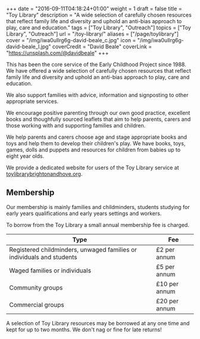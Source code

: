 +++
date = "2016-09-11T04:18:24+01:00"
weight = 1
draft = false
title = "Toy Library"
description = "A wide selection of carefully chosen resources that reflect family life and diversity and uphold an anti-bias approach to play, care and education."
tags = ["Toy Library", "Outreach"]
topics = ["Toy Library", "Outreach"]
url = "/toy-library/" 
aliases = ["/page/toylibrary"]
cover = "/img/iwa0ullrg6g-david-beale_c.jpg"
icon = "/img/iwa0ullrg6g-david-beale_l.jpg"
coverCredit = "David Beale"
coverLink = "https://unsplash.com/@davidbeale"
+++

This has been the core service of the Early Childhood Project since 1988. We have offered a wide selection of carefully chosen resources that reflect family life and diversity and uphold an anti-bias approach to play, care and education.

We also support families with advice, information and signposting to other appropriate services.

We encourage positive parenting through our own good practice, excellent books and thoughfully sourced leaflets that aim to help parents, carers and those working with and supporting families and children.

We help parents and carers choose age and stage appropriate books and toys and help them to develop their children's play. We have books, toys, games, dolls and puppets and resources for children from babies up to eight year olds.

We provide a dedicated website for users of the Toy Library service at [toylibrarybrightonandhove.org](https://toylibrarybrightonandhove.org).

## Membership

Our membership is mainly families and childminders, students studying for early years qualifications and early years settings and workers.

To borrow from the Toy Library a small annual membership fee is charged.

Type | Fee
---- | ---- |
Registered childminders, unwaged families or individuals and students | £2 per annum
Waged families or individuals | £5 per annum
Community groups | £10 per annum
Commercial groups | £20 per annum

A selection of Toy Library resources may be borrowed at any one time and kept for up to two months. We don't nag or fine for late returns!